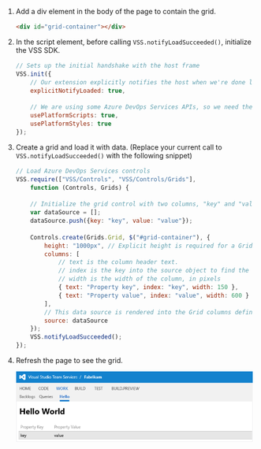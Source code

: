 1. Add a div element in the body of the page to contain the grid.

	```html
	<div id="grid-container"></div>
	```

1. In the script element, before calling ```VSS.notifyLoadSucceeded()```, initialize the VSS SDK.

	```javascript
    // Sets up the initial handshake with the host frame
    VSS.init({
        // Our extension explicitly notifies the host when we're done loading
        explicitNotifyLoaded: true,

        // We are using some Azure DevOps Services APIs, so we need the module loader to load them in
        usePlatformScripts: true,
        usePlatformStyles: true       
    });
	```

2. Create a grid and load it with data. (Replace your current call to ```VSS.notifyLoadSucceeded()``` with the following snippet)

	```javascript
    // Load Azure DevOps Services controls
	VSS.require(["VSS/Controls", "VSS/Controls/Grids"],
		function (Controls, Grids) {

		// Initialize the grid control with two columns, "key" and "value"
        var dataSource = [];
        dataSource.push({key: "key", value: "value"});

        Controls.create(Grids.Grid, $("#grid-container"), {
            height: "1000px", // Explicit height is required for a Grid control
            columns: [
                // text is the column header text. 
                // index is the key into the source object to find the data for this column
                // width is the width of the column, in pixels
                { text: "Property key", index: "key", width: 150 },
                { text: "Property value", index: "value", width: 600 }
            ],
            // This data source is rendered into the Grid columns defined previously
            source: dataSource
        });
		VSS.notifyLoadSucceeded();
	});
	```

1. Refresh the page to see the grid.

	![Grid control on the hello world page](../../media-procedures/use-a-control/grid.png)
